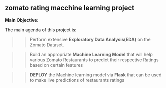 ## zomato rating macchine learning  project

**Main Objective:**

The main agenda of this project is:

>> Perform extensive **Exploratory Data Analysis(EDA)** on the Zomato Dataset.

>>Build an appropriate **Machine Learning Model** that will help various Zomato Restaurants to predict their respective Ratings based on certain features

>>**DEPLOY** the Machine learning model via **Flask** that can be used to make live predictions of restaurants ratings
